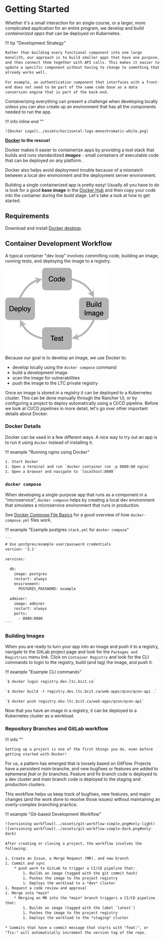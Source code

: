 # Getting Started

Whether it's a small interaction for an single course, or a larger, more complicated application for an entire program, we develop and build *containerized apps* that can be deployed on Kubernetes.

!!! tip "Development Strategy"

    Rather than building every functional component into one large monolith, our approach is to build smaller apps that have one purpose, and then connect them together with API calls. This makes it easier to update a specific component without having to change to something that already works well.

    For example, an authentication component that interfaces with a front-end does not need to be part of the same code base as a data conversion engine that is part of the back-end.

Containerizing everything can present a challenge when developing locally unless you can also create up an environment that has all the components needed to run the app.

!!! info inline end ""

    ![Docker Logo](../assets/horizontal-logo-monochromatic-white.png)

**[Docker](https://docs.docker.com/get-started/) to the rescue!**

Docker makes it easier to containerize apps by providing a tool stack that builds and runs standardized ***images*** - small containers of executable code that can be deployed on any platform.

Docker also helps avoid deployment trouble because of a mismatch between a local dev environment and the deployment server environment.

Building a single containerized app is pretty easy! Usually all you have to do is look for a good **base image** in the [Docker Hub](https://hub.docker.com/) and then copy your code into the container during the *build* stage. Let's take a look at how to get started.

## Requirements

Download and install [Docker desktop](https://www.docker.com/products/docker-desktop).

## Container Development Workflow

A typical container "dev loop" involves committing code, building an image, running tests, and deploying the image to a registry.

![Development Loop](../assets/dev-loop.png)

Because our goal is to develop an image, we use Docker to:

- develop locally using the `docker compose` command
- build a development image
- scan the image for vulnerabilities
- push the image to the LTC private registry

Once an image is stored in a registry it can be deployed to a Kubernetes cluster. This can be done manually through the Rancher UI, or by configuring a project to deploy automatically using a CI/CD pipeline. Before we look at CI/CD pipelines in more detail, let's go over other important details about Docker.

### Docker Details

Docker can be used in a few different ways. A nice way to try out an app is to run it using `docker` instead of installing it.

!!! example "Running nginx using Docker"

    1. Start Docker
    1. Open a terminal and run `docker container run -p 8080:80 nginx`
    1. Open a browser and navigate to `localhost:8080`

### `docker compose`

When developing a single-purpose app that runs as a component in a "microservice", `docker compose` helps by creating a local dev environment that simulates a microservice environment that runs in production.

See [Docker Compose File Basics](https://takacsmark.com/docker-compose-tutorial-beginners-by-example-basics/#compose-file-basics) for a good overview of how `docker-compose.yml` files work.

!!! example "Example postgres `stack.yml` for `docker compose`"

    ```
    # Use postgres/example user/password credentials
    version: '3.1'

    services:

      db:
        image: postgres
        restart: always
        environment:
          POSTGRES_PASSWORD: example

      adminer:
        image: adminer
        restart: always
        ports:
          - 8080:8080
    ```

### Building Images

When you are ready to turn your app into an image and push it to a registry, navigate to the GitLab project page and look for the `Packages and Registries` menu link. Click on `Container Registry` and look for the CLI commands to login to the registry, build (and tag) the image, and push it.

!!! example "Example CLI commands"

    `$ docker login registry.dev.ltc.bcit.ca`

    `$ docker build -t registry.dev.ltc.bcit.ca/web-apps/qcon/qcon-api .`

    `$ docker push registry.dev.ltc.bcit.ca/web-apps/qcon/qcon-api`

Now that you have an image in a registry, it can be deployed to a Kubernetes cluster as a workload.

### Repository Branches and GitLab workflow

!!! info ""

    Setting up a project is one of the first things you do, even before getting started with Docker!

For us, a pattern has emerged that is loosely based on GitFlow. Projects have a persistent *main* branche, and new bugfixes or features are added to ephemeral *feat* or *fix* branches. Feature and fix branch code is deployed to a dev cluster and main branch code is deployed to the staging and production clusters.

This workflow helps us keep track of bugfixes, new features, and major changes (and the work done to resolve those issues) without maintaining an overly-complex branching practice.

!!! example "Git-based Development Workflow"

    ![versioning workflow](../assets/git-workflow-simple.png#only-light)
    ![versioning workflow](../assets/git-workflow-simple-dark.png#only-dark)

    After creating or cloning a project, the workflow involves the following:

    1. Create an Issue, a Merge Request (MR), and new branch
    1. Commit and sync
        * push work to GitLab to trigger a CI/CD pipeline that:
            1. Builds an image (tagged with the git commit hash)
            1. Pushes the image to the project registry
            1. Deploys the workload to a *dev* cluster
    1. Request a code review and approval
    1. Merge into *main*
        * Merging an MR into the *main* branch triggers a CI/CD pipeline that:
            1. Builds an image (tagged with the label `latest`)
            1. Pushes the image to the project registry
            1. Deploys the workload to the *staging* cluster

    * Commits that have a commit message that starts with "feat:", or "fix:" will automatically increment the version tag of the repo.